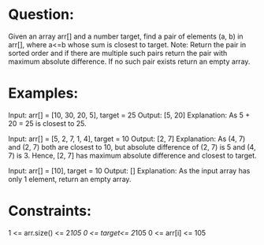 # Question:
Given an array arr[] and a number target, find a pair of elements (a, b) in arr[], where a<=b whose sum is closest to target.
Note: Return the pair in sorted order and if there are multiple such pairs return the pair with maximum absolute difference. If no such pair exists return an empty array.

# Examples:

Input: arr[] = [10, 30, 20, 5], target = 25
Output: [5, 20]
Explanation: As 5 + 20 = 25 is closest to 25.

Input: arr[] = [5, 2, 7, 1, 4], target = 10
Output: [2, 7]
Explanation: As (4, 7) and (2, 7) both are closest to 10, but absolute difference of (2, 7) is 5 and (4, 7) is 3. Hence, [2, 7] has maximum absolute difference and closest to target. 

Input: arr[] = [10], target = 10
Output: []
Explanation: As the input array has only 1 element, return an empty array.

# Constraints:
1 <= arr.size() <= 2*105
0 <= target<= 2*105
0 <= arr[i] <= 105